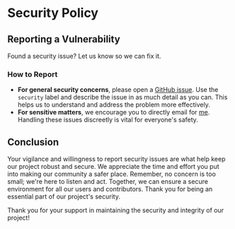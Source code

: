 # Security Policy

## Reporting a Vulnerability

Found a security issue? Let us know so we can fix it.

### How to Report

* **For general security concerns**, please open a [GitHub issue](https://github.com/hahwul/jwt-hack/issues). Use the `security` label and describe the issue in as much detail as you can. This helps us to understand and address the problem more effectively.
* **For sensitive matters**, we encourage you to directly email for [me](mailto:hahwul@gmail.com). Handling these issues discreetly is vital for everyone's safety.

## Conclusion
Your vigilance and willingness to report security issues are what help keep our project robust and secure. We appreciate the time and effort you put into making our community a safer place. Remember, no concern is too small; we're here to listen and act. Together, we can ensure a secure environment for all our users and contributors. Thank you for being an essential part of our project's security.

Thank you for your support in maintaining the security and integrity of our project!
